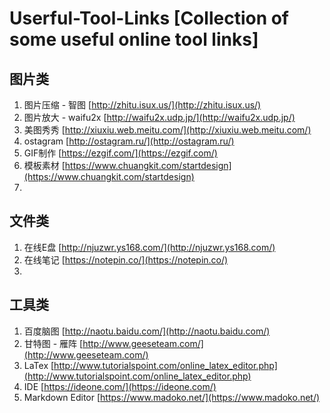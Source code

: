 # Userful-Tool-Links [Collection of some useful online tool links]
## 图片类
1. 图片压缩 - 智图 [http://zhitu.isux.us/](http://zhitu.isux.us/)
2. 图片放大 - waifu2x [http://waifu2x.udp.jp/](http://waifu2x.udp.jp/)
3. 美图秀秀 [http://xiuxiu.web.meitu.com/](http://xiuxiu.web.meitu.com/)
4. ostagram [http://ostagram.ru/](http://ostagram.ru/)
5. GIF制作 [https://ezgif.com/](https://ezgif.com/)
6. 模板素材 [https://www.chuangkit.com/startdesign](https://www.chuangkit.com/startdesign)
7. 
## 文件类
1. 在线E盘 [http://njuzwr.ys168.com/](http://njuzwr.ys168.com/)
2. 在线笔记 [https://notepin.co/](https://notepin.co/)
3. 
## 工具类
1. 百度脑图 [http://naotu.baidu.com/](http://naotu.baidu.com/)
2. 甘特图 - 雁阵 [http://www.geeseteam.com/](http://www.geeseteam.com/)
3. LaTex [http://www.tutorialspoint.com/online_latex_editor.php](http://www.tutorialspoint.com/online_latex_editor.php)
4. IDE [https://ideone.com/](https://ideone.com/)
5. Markdown Editor [https://www.madoko.net/](https://www.madoko.net/)
